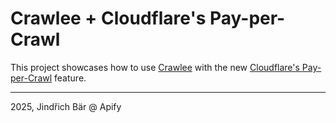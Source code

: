 # Crawlee + Cloudflare's Pay-per-Crawl

This project showcases how to use [Crawlee](https://crawlee.dev/) with the new [Cloudflare's Pay-per-Crawl](https://developers.cloudflare.com/pay-per-crawl/) feature.

---

2025, Jindřich Bär @ Apify
